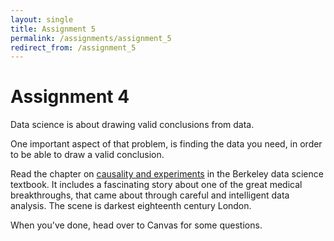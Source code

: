 ```yaml
---
layout: single
title: Assignment 5
permalink: /assignments/assignment_5
redirect_from: /assignment_5
---
```


# Assignment 4

Data science is about drawing valid conclusions from data.

One important aspect of that problem, is finding the data you need, in order to be able to draw a valid conclusion.

Read the chapter on [causality and
experiments](https://www.inferentialthinking.com/chapters/02/causality-and-experiments)
in the Berkeley data science textbook.  It includes a fascinating story about
one of the great medical breakthroughs, that came about through careful and
intelligent data analysis. The scene is darkest eighteenth century London.

When you've done, head over to Canvas for some questions.

